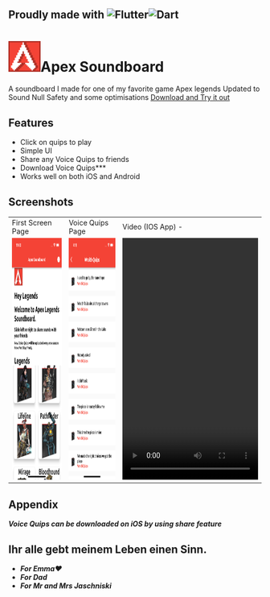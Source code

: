## Proudly made with ![Flutter](https://img.shields.io/badge/Flutter-%2302569B.svg?style=for-the-badge&logo=Flutter&logoColor=white)![Dart](https://img.shields.io/badge/dart-%230175C2.svg?style=for-the-badge&logo=dart&logoColor=white)


# ![Logo](https://github.com/MasterJain/apex_soundboard/blob/main/assets/images/apexlogo.jpg)Apex Soundboard
A soundboard I made for one of my favorite game  Apex legends Updated to Sound Null Safety and some optimisations [Download and Try it out](https://github.com/MasterJain/apex_soundboard/raw/main/apex.apk "Download and Try it out(Android only)")

## Features

- Click on quips to play
- Simple UI
- Share any Voice Quips to friends
- Download Voice Quips***
- Works well on both iOS and Android

## Screenshots

<table>
  <tr>
    <td>First Screen Page</td>
     <td>Voice Quips Page</td>
     <td>Video (IOS App) -</td>
  </tr>
  <tr>
    <td><img src="https://raw.githubusercontent.com/MasterJain/apex_soundboard/main/assets/images/Simulator%20Screen%20Shot%20-%20iPhone%2013%20-%202022-05-31%20at%2023.00.05.png" width=270 height=480></td>
    <td><img src="https://raw.githubusercontent.com/MasterJain/apex_soundboard/main/assets/images/Simulator%20Screen%20Shot%20-%20iPhone%2013%20-%202022-05-29%20at%2016.18.08.png" width=270 height=480></td>
    <td>
      <video src='https://user-images.githubusercontent.com/41005631/171324045-4c217759-2dea-4f96-b245-96a63940af06.mp4' width=270 height=480>

     </td>
  </tr>
 </table>

## Appendix

***Voice Quips can be downloaded on iOS by using share feature***

## Ihr alle gebt meinem Leben einen Sinn.

- ***For Emma❤️***
- ***For Dad***
- ***For Mr and Mrs Jaschniski***


